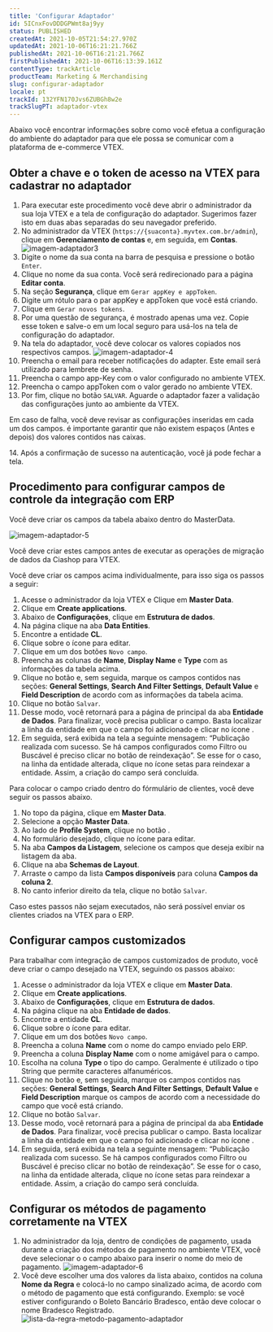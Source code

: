 ```yaml
---
title: 'Configurar Adaptador'
id: 5ICnxFovDDDGPWmt8aj9yy
status: PUBLISHED
createdAt: 2021-10-05T21:54:27.970Z
updatedAt: 2021-10-06T16:21:21.766Z
publishedAt: 2021-10-06T16:21:21.766Z
firstPublishedAt: 2021-10-06T16:13:39.161Z
contentType: trackArticle
productTeam: Marketing & Merchandising
slug: configurar-adaptador
locale: pt
trackId: 132YFN170Jvs6ZUBGh8w2e
trackSlugPT: adaptador-vtex
---
```


Abaixo você encontrar informações sobre como você efetua a configuração do ambiente do adaptador para que ele possa se comunicar com a plataforma de e-commerce VTEX.

## Obter a chave e o token de acesso na VTEX para cadastrar no adaptador

1. Para executar este procedimento você deve abrir o administrador da sua loja VTEX e a tela de configuração do adaptador. Sugerimos fazer isto em duas abas separadas do seu navegador preferido.
2. No administrador da VTEX (`https://{suaconta}.myvtex.com.br/admin`), clique em **Gerenciamento de contas** e, em seguida, em **Contas**.
![imagem-adaptador3](https://images.contentful.com/alneenqid6w5/16pH131NlS4xUtpmPbXbTN/b2392494bf4b077eb3642b810617a06e/image.png)
3. Digite o nome da sua conta na barra de pesquisa e pressione o botão `Enter`.
4. Clique no nome da sua conta. Você será redirecionado para a página **Editar conta**.
5. Na seção **Segurança**, clique em `Gerar appKey e appToken`.
6. Digite um rótulo para o par appKey e appToken que você está criando.
7. Clique em `Gerar novos tokens`.
8. Por uma questão de segurança, é mostrado apenas uma vez. Copie esse token e salve-o em um local seguro para usá-los na tela de configuração do adaptador.
9. Na tela do adaptador, você deve colocar os valores copiados nos respectivos campos.
![imagem-adaptador-4](https://images.contentful.com/alneenqid6w5/6R4NOb4hNQFozSlj2zQ90u/8b4b1c2730e7776bc5075826921c0054/image.png)
10. Preencha o email para receber notificações do adapter. Este email será utilizado para lembrete de senha.
11. Preencha o campo  app-Key com o valor configurado no ambiente VTEX.
12. Preencha o campo appToken com o valor gerado no ambiente VTEX.
13. Por fim, clique no botão `SALVAR`. Aguarde o adaptador fazer a validação das configurações junto ao ambiente da VTEX. 
<div class="alert alert-info">
<p>Em caso de falha, você deve revisar as configurações inseridas em cada um dos campos. é importante garantir que não existem espaços (Antes e depois) dos valores contidos nas caixas.</p>
</div>
14. Após a confirmação de sucesso na autenticação, você já pode fechar a tela.

## Procedimento para configurar campos de controle da integração com ERP

Você deve criar os campos da tabela abaixo dentro do MasterData.

![imagem-adaptador-5](https://images.contentful.com/alneenqid6w5/5X8ejWR6ag2C9yv16v8Rjy/ef95d8b91860e8a3b1c170e067f15030/image.png)

<div class="alert alert-warning">
<p>Você deve criar estes campos antes de executar as operações de migração de dados da Ciashop para VTEX.</p>
</div>

Você deve criar os campos acima individualmente, para isso siga os passos a seguir:

1. Acesse o administrador da loja VTEX e Clique em **Master Data**.
2. Clique em **Create applications**.
3. Abaixo de **Configurações**, clique em **Estrutura de dados**.
4. Na página clique na aba **Data Entities**.
5. Encontre a entidade **CL**.
6. Clique sobre o ícone <i class="fas fa-pencil-alt"></i> para editar.
7. Clique em um dos botões `Novo campo`.
8. Preencha as colunas de **Name**, **Display Name** e **Type** com as informações da tabela acima.
9. Clique no botão <i class="fas fa-cog"></i> e, sem seguida, marque os campos contidos nas seções: **General Settings**, **Search And Filter Settings**, **Default Value** e **Field Description** de acordo com as informações da tabela acima.
10. Clique no botão `Salvar`.
11. Desse modo, você retornará para a página de principal da aba **Entidade de Dados**. Para finalizar, você precisa publicar o campo. Basta localizar a linha da entidade em que o campo foi adicionado e clicar no ícone <i class="fas fa-save"></i>.
12. Em seguida, será exibida na tela a seguinte mensagem: “Publicação realizada com sucesso. Se há campos configurados como Filtro ou Buscável é preciso clicar no botão de reindexação”. Se esse for o caso, na linha da entidade alterada, clique no ícone setas para reindexar a entidade. Assim, a criação do campo será concluída.

Para colocar o campo criado dentro do fórmulário de clientes, você deve seguir os passos abaixo.

1. No topo da página, clique em **Master Data**.
2. Selecione a opção **Master Data**.
3. Ao lado de **Profile System**, clique no botão <i class="fas fa-cog"></i>.
4. No formulário desejado, clique no ícone <i class="fas fa-pencil-alt"></i>  para editar.
5. Na aba **Campos da Listagem**, selecione os campos que deseja exibir na listagem da aba.
6. Clique na aba **Schemas de Layout**.
7. Arraste o campo da lista **Campos disponíveis** para coluna **Campos da coluna 2**.
8. No canto inferior direito da tela, clique no botão `Salvar`.

<div class="alert alert-warning">
<p>Caso estes passos não sejam executados, não será possível enviar os clientes criados na VTEX para o ERP.</p>
</div>

## Configurar campos customizados

Para trabalhar com integração de campos customizados de produto, você deve criar o campo desejado na VTEX, seguindo os passos abaixo:

1. Acesse o administrador da loja VTEX e clique em **Master Data**.
2. Clique em **Create applications**.
3. Abaixo de **Configurações**, clique em **Estrutura de dados**.
4. Na página clique na aba **Entidade de dados**.
5. Encontre a entidade **CL**.
6. Clique sobre o ícone <i class="fas fa-pencil-alt"></i> para editar.
7. Clique em um dos botões `Novo campo`.
8. Preencha a coluna **Name** com o nome do campo enviado pelo ERP.
9. Preencha a coluna **Display Name** com o nome amigável para o campo.
10. Escolha na coluna **Type** o tipo do campo. Geralmente é utilizado o tipo String que permite caracteres alfanuméricos.
11. Clique no botão <i class="fas fa-cog"></i> e, sem seguida, marque os campos contidos nas seções: **General Settings**, **Search And Filter Settings**, **Default Value** e **Field Description** marque os campos de acordo com a necessidade do campo que você está criando.
12. Clique no botão `Salvar`.
13. Desse modo, você retornará para a página de principal da aba **Entidade de Dados**. Para finalizar, você precisa publicar o campo. Basta localizar a linha da entidade em que o campo foi adicionado e clicar no ícone <i class="fas fa-save"></i>.
14. Em seguida, será exibida na tela a seguinte mensagem: “Publicação realizada com sucesso. Se há campos configurados como Filtro ou Buscável é preciso clicar no botão de reindexação”.  Se esse for o caso, na linha da entidade alterada, clique no ícone setas para reindexar a entidade. Assim, a criação do campo será concluída.

## Configurar os métodos de pagamento corretamente na VTEX

1. No administrador da loja, dentro de condições de pagamento, usada durante a criação dos métodos de pagamento no ambiente VTEX, você deve selecionar o o campo abaixo para inserir o nome do meio de pagamento.
![imagem-adaptador-6](https://images.contentful.com/alneenqid6w5/1iQe6XtH6bIrayKoHR8xdl/8fda5767c04aef042f432b25a5152ce0/image.png)
2. Você deve escolher uma dos valores da lista abaixo, contidos na coluna **Nome da Regra** e colocá-lo no campo sinalizado acima, de acordo com o método de pagamento que está configurando. Exemplo: se você estiver configurando o Boleto Bancário Bradesco, então deve colocar o nome Bradesco Registrado.
![lista-da-regra-metodo-pagamento-adaptador](https://images.contentful.com/alneenqid6w5/6xtIude1FzuhGd6eTtLXBX/648098004b0be3ef24890ed10310e4a7/lista-da-regra-metodo-pagamento.png)
